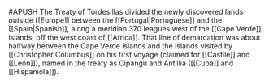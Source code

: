 #APUSH 
The Treaty of Tordesillas divided the newly discovered lands outside [[Europe]] between the [[Portugal|Portuguese]] and the [[Spain|Spanish]], along a meridian 370 leagues west of the [[Cape Verde]] islands, off the west coast of [[Africa]]. That line of demarcation was about halfway between the Cape Verde islands and the islands visited by [[Christopher Columbus]] on his first voyage (claimed for [[Castile]] and [[León]]), named in the treaty as Cipangu and Antillia ([[Cuba]] and [[Hispaniola]]).
